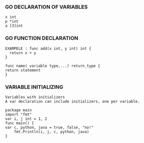 
### GO DECLARATION OF VARIABLES
    x int
    p *int
    a [3]int
    
### GO FUNCTION DECLARATION
    
    EXAMPELE : func add(x int, y int) int {
	  return x + y
    }
    
    func name( variable type,...) return_type {
    return statement
    }
    
### VARIABLE INITIALIZING
    Variables with initializers
    A var declaration can include initializers, one per variable.

	package main
	import "fmt"
	var i, j int = 1, 2
	func main() {
	var c, python, java = true, false, "no!"
    	fmt.Println(i, j, c, python, java)
	}

 
    
    
    
    
    

